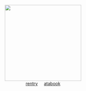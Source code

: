 <div align="center"> 

<img height="250" src="https://file.garden/Zoh6AmUPgG7Qjqjt/github/uuuuuummmm.png"><br>
[rentry](https://rentry.co/konoha)⠀⠀[atabook](https://oliver.atabook.org/)<br>
